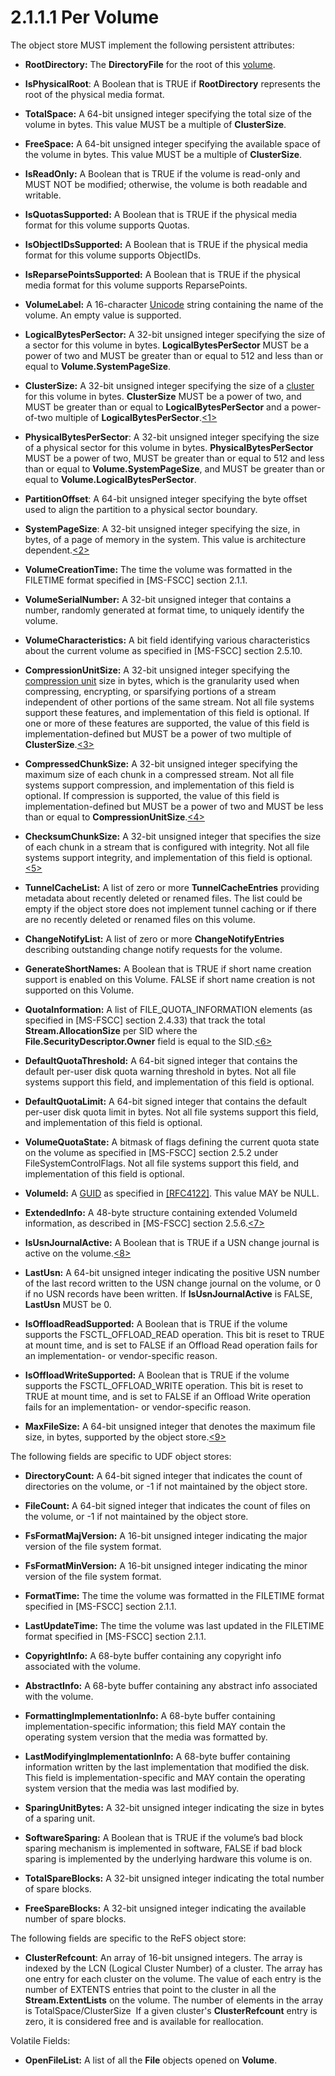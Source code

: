 <html dir="LTR" xmlns:mshelp="http://msdn.microsoft.com/mshelp" xmlns:ddue="http://ddue.schemas.microsoft.com/authoring/2003/5" xmlns:xlink="http://www.w3.org/1999/xlink" xmlns:tool="http://www.microsoft.com/tooltip">
    <head>
        <meta http-equiv="Content-Type" content="text/html; CHARSET=utf-8"></meta>
        <meta name="save" content="history"></meta>
        <title>2.1.1.1 Per Volume</title>
        <xml>
            <mshelp:toctitle title="2.1.1.1 Per Volume"></mshelp:toctitle>
            <mshelp:rltitle title="[MS-FSA]: Per Volume"></mshelp:rltitle>
            <mshelp:keyword index="A" term="8ab3924f-c703-44a7-ac6f-3a75a7a849d8"></mshelp:keyword>
            <mshelp:attr name="DCSext.ContentType" value="open specification"></mshelp:attr>
            <mshelp:attr name="AssetID" value="8ab3924f-c703-44a7-ac6f-3a75a7a849d8"></mshelp:attr>
            <mshelp:attr name="TopicType" value="kbRef"></mshelp:attr>
            <mshelp:attr name="DCSext.Title" value="[MS-FSA]: Per Volume" />
        </xml>
    </head>
    <body>
        <div id="header">
            <h1 class="heading">2.1.1.1 Per Volume</h1>
        </div>
        <div id="mainSection">
            <div id="mainBody">
                <div id="allHistory" class="saveHistory"></div>
                <div id="sectionSection0" class="section" name="collapseableSection">
                    

<p>The object store MUST implement the following persistent
attributes:</p>

<ul><li><p><span><span> 
</span></span><b>RootDirectory:</b> The <b>DirectoryFile</b> for the root of
this <a href="682f0f59-385c-4351-b81a-3b234f53db03.html#gt_9a876829-33a1-4f0b-8b81-8552b7e5561c">volume</a>.</p>

</li><li><p><span><span> 
</span></span><b>IsPhysicalRoot</b>: A Boolean that is TRUE if <b>RootDirectory</b>
represents the root of the physical media format.</p>

</li><li><p><span><span> 
</span></span><b>TotalSpace:</b> A 64-bit unsigned integer specifying the total
size of the volume in bytes. This value MUST be a multiple of <b>ClusterSize</b>.</p>

</li><li><p><span><span> 
</span></span><b>FreeSpace:</b> A 64-bit unsigned integer specifying the
available space of the volume in bytes. This value MUST be a multiple of <b>ClusterSize</b>.</p>

</li><li><p><span><span> 
</span></span><b>IsReadOnly:</b> A Boolean that is TRUE if the volume is
read-only and MUST NOT be modified; otherwise, the volume is both readable and
writable.</p>

</li><li><p><span><span> 
</span></span><b>IsQuotasSupported:</b> A Boolean that is TRUE if the physical
media format for this volume supports Quotas.</p>

</li><li><p><span><span> 
</span></span><b>IsObjectIDsSupported:</b> A Boolean that is TRUE if the
physical media format for this volume supports ObjectIDs.</p>

</li><li><p><span><span> 
</span></span><b>IsReparsePointsSupported:</b> A Boolean that is TRUE if the
physical media format for this volume supports ReparsePoints.</p>

</li><li><p><span><span> 
</span></span><b>VolumeLabel:</b> A 16-character <a href="682f0f59-385c-4351-b81a-3b234f53db03.html#gt_c305d0ab-8b94-461a-bd76-13b40cb8c4d8">Unicode</a> string containing
the name of the volume. An empty value is supported. </p>

</li><li><p><span><span> 
</span></span><b>LogicalBytesPerSector:</b> A 32-bit unsigned integer
specifying the size of a sector for this volume in bytes. <b>LogicalBytesPerSector</b>
MUST be a power of two and MUST be greater than or equal to 512 and less than
or equal to <b>Volume.SystemPageSize</b>.</p>

</li><li><p><span><span> 
</span></span><b>ClusterSize:</b> A 32-bit unsigned integer specifying the size
of a <a href="682f0f59-385c-4351-b81a-3b234f53db03.html#gt_feef37b3-c173-4f51-aab6-b55a6366259b">cluster</a> for this
volume in bytes. <b>ClusterSize</b> MUST be a power of two, and MUST be greater
than or equal to <b>LogicalBytesPerSector</b> and a power-of-two multiple of <b>LogicalBytesPerSector</b>.<a id="Appendix_A_Target_1"></a><a href="4e3695bd-7574-4f24-a223-b4679c065b63.html#Appendix_A_1" aria-label="Product behavior note 1">&lt;1&gt;</a></p>

</li><li><p><span><span> 
</span></span><b>PhysicalBytesPerSector</b>: A 32-bit unsigned integer
specifying the size of a physical sector for this volume in bytes. <b>PhysicalBytesPerSector</b>
MUST be a power of two, MUST be greater than or equal to 512 and less than or
equal to <b>Volume.SystemPageSize</b>, and MUST be greater than or equal to <b>Volume.LogicalBytesPerSector</b>.</p>

</li><li><p><span><span> 
</span></span><b>PartitionOffset</b>: A 64-bit unsigned integer specifying the
byte offset used to align the partition to a physical sector boundary.</p>

</li><li><p><span><span> 
</span></span><b>SystemPageSize</b>: A 32-bit unsigned integer specifying the
size, in bytes, of a page of memory in the system. This value is architecture
dependent.<a id="Appendix_A_Target_2"></a><a href="4e3695bd-7574-4f24-a223-b4679c065b63.html#Appendix_A_2" aria-label="Product behavior note 2">&lt;2&gt;</a></p>

</li><li><p><span><span> 
</span></span><b>VolumeCreationTime:</b> The time the volume was formatted in
the FILETIME format specified in <mshelp:link keywords="efbfe127-73ad-4140-9967-ec6500e66d5e" tabindex="0">[MS-FSCC]</mshelp:link>
section <mshelp:link keywords="a69cc039-d288-4673-9598-772b6083f8bf" tabindex="0">2.1.1</mshelp:link>.</p>

</li><li><p><span><span> 
</span></span><b>VolumeSerialNumber:</b> A 32-bit unsigned integer that
contains a number, randomly generated at format time, to uniquely identify the
volume.</p>

</li><li><p><span><span> 
</span></span><b>VolumeCharacteristics:</b> A bit field identifying various
characteristics about the current volume as specified in [MS-FSCC] section <mshelp:link keywords="616b66d5-b335-4e1c-8f87-b4a55e8d3e4a" tabindex="0">2.5.10</mshelp:link>.</p>

</li><li><p><span><span> 
</span></span><b>CompressionUnitSize:</b> A 32-bit unsigned integer specifying
the <a href="682f0f59-385c-4351-b81a-3b234f53db03.html#gt_ce0d64e7-0847-4910-9611-b3044f3aae2d">compression unit</a>
size in bytes, which is the granularity used when compressing, encrypting, or
sparsifying portions of a stream independent of other portions of the same
stream. Not all file systems support these features, and implementation of this
field is optional. If one or more of these features are supported, the value of
this field is implementation-defined but MUST be a power of two multiple of <b>ClusterSize</b>.<a id="Appendix_A_Target_3"></a><a href="4e3695bd-7574-4f24-a223-b4679c065b63.html#Appendix_A_3" aria-label="Product behavior note 3">&lt;3&gt;</a></p>

</li><li><p><span><span> 
</span></span><b>CompressedChunkSize:</b> A 32-bit unsigned integer specifying
the maximum size of each chunk in a compressed stream. Not all file systems
support compression, and implementation of this field is optional. If
compression is supported, the value of this field is implementation-defined but
MUST be a power of two and MUST be less than or equal to <b>CompressionUnitSize</b>.<a id="Appendix_A_Target_4"></a><a href="4e3695bd-7574-4f24-a223-b4679c065b63.html#Appendix_A_4" aria-label="Product behavior note 4">&lt;4&gt;</a></p>

</li><li><p><span><span> 
</span></span><b>ChecksumChunkSize:</b> A 32-bit unsigned integer that
specifies the size of each chunk in a stream that is configured with integrity.
Not all file systems support integrity, and implementation of this field is
optional.<a id="Appendix_A_Target_5"></a><a href="4e3695bd-7574-4f24-a223-b4679c065b63.html#Appendix_A_5" aria-label="Product behavior note 5">&lt;5&gt;</a></p>

</li><li><p><span><span> 
</span></span><b>TunnelCacheList:</b> A list of zero or more <b>TunnelCacheEntries</b>
providing metadata about recently deleted or renamed files. The list could be
empty if the object store does not implement tunnel caching or if there are no
recently deleted or renamed files on this volume.</p>

</li><li><p><span><span> 
</span></span><b>ChangeNotifyList:</b> A list of zero or more <b>ChangeNotifyEntries</b>
describing outstanding change notify requests for the volume.</p>

</li><li><p><span><span> 
</span></span><b>GenerateShortNames:</b> A Boolean that is TRUE if short name
creation support is enabled on this Volume. FALSE if short name creation is not
supported on this Volume.</p>

</li><li><p><span><span> 
</span></span><b>QuotaInformation:</b> A list of FILE_QUOTA_INFORMATION
elements (as specified in [MS-FSCC] section <mshelp:link keywords="acdc0738-ba3c-47a1-b11a-72e22d831c57" tabindex="0">2.4.33</mshelp:link>)
that track the total <b>Stream.AllocationSize</b> per SID where the <b>File.SecurityDescriptor.Owner</b>
field is equal to the SID.<a id="Appendix_A_Target_6"></a><a href="4e3695bd-7574-4f24-a223-b4679c065b63.html#Appendix_A_6" aria-label="Product behavior note 6">&lt;6&gt;</a></p>

</li><li><p><span><span> 
</span></span><b>DefaultQuotaThreshold:</b> A 64-bit signed integer that
contains the default per-user disk quota warning threshold in bytes. Not all
file systems support this field, and implementation of this field is optional.</p>

</li><li><p><span><span> 
</span></span><b>DefaultQuotaLimit:</b> A 64-bit signed integer that contains
the default per-user disk quota limit in bytes. Not all file systems support
this field, and implementation of this field is optional.</p>

</li><li><p><span><span> 
</span></span><b>VolumeQuotaState:</b> A bitmask of flags defining the current
quota state on the volume as specified in [MS-FSCC] section <mshelp:link keywords="e5a70738-7ee4-46d9-a5f7-6644daa49a51" tabindex="0">2.5.2</mshelp:link>
under FileSystemControlFlags. Not all file systems support this field, and
implementation of this field is optional.</p>

</li><li><p><span><span> 
</span></span><b>VolumeId:</b> A <a href="682f0f59-385c-4351-b81a-3b234f53db03.html#gt_f49694cc-c350-462d-ab8e-816f0103c6c1">GUID</a> as specified in <a href="https://go.microsoft.com/fwlink/?LinkId=90460">[RFC4122]</a>. This value
MAY be NULL.</p>

</li><li><p><span><span> 
</span></span><b>ExtendedInfo:</b> A 48-byte structure containing extended
VolumeId information, as described in [MS-FSCC] section <mshelp:link keywords="dbf535ae-315a-4508-8bc5-84276ea106d4" tabindex="0">2.5.6</mshelp:link>.<a id="Appendix_A_Target_7"></a><a href="4e3695bd-7574-4f24-a223-b4679c065b63.html#Appendix_A_7" aria-label="Product behavior note 7">&lt;7&gt;</a></p>

</li><li><p><span><span> 
</span></span><b>IsUsnJournalActive:</b> A Boolean that is TRUE if a USN change
journal is active on the volume.<a id="Appendix_A_Target_8"></a><a href="4e3695bd-7574-4f24-a223-b4679c065b63.html#Appendix_A_8" aria-label="Product behavior note 8">&lt;8&gt;</a></p>

</li><li><p><span><span> 
</span></span><b>LastUsn:</b> A 64-bit unsigned integer indicating the positive
USN number of the last record written to the USN change journal on the volume,
or 0 if no USN records have been written. If <b>IsUsnJournalActive</b> is
FALSE, <b>LastUsn</b> MUST be 0.</p>

</li><li><p><span><span> 
</span></span><b>IsOffloadReadSupported:</b> A Boolean that is TRUE if the
volume supports the FSCTL_OFFLOAD_READ operation. This bit is reset to TRUE at
mount time, and is set to FALSE if an Offload Read operation fails for an
implementation- or vendor-specific reason.</p>

</li><li><p><span><span> 
</span></span><b>IsOffloadWriteSupported:</b> A Boolean that is TRUE if the
volume supports the FSCTL_OFFLOAD_WRITE operation. This bit is reset to TRUE at
mount time, and is set to FALSE if an Offload Write operation fails for an
implementation- or vendor-specific reason.</p>

</li><li><p><span><span> 
</span></span><b>MaxFileSize:</b> A 64-bit unsigned integer that denotes the
maximum file size, in bytes, supported by the object store.<a id="Appendix_A_Target_9"></a><a href="4e3695bd-7574-4f24-a223-b4679c065b63.html#Appendix_A_9" aria-label="Product behavior note 9">&lt;9&gt;</a></p>

</li></ul><p>The following fields are specific to UDF object stores:</p>

<ul><li><p><span><span> 
</span></span><b>DirectoryCount:</b> A 64-bit signed integer that indicates the
count of directories on the volume, or -1 if not maintained by the object
store.</p>

</li><li><p><span><span> 
</span></span><b>FileCount:</b> A 64-bit signed integer that indicates the
count of files on the volume, or -1 if not maintained by the object store.</p>

</li><li><p><span><span> 
</span></span><b>FsFormatMajVersion:</b> A 16-bit unsigned integer indicating
the major version of the file system format.</p>

</li><li><p><span><span> 
</span></span><b>FsFormatMinVersion:</b> A 16-bit unsigned integer indicating
the minor version of the file system format.</p>

</li><li><p><span><span> 
</span></span><b>FormatTime:</b> The time the volume was formatted in the FILETIME
format specified in [MS-FSCC] section 2.1.1.</p>

</li><li><p><span><span> 
</span></span><b>LastUpdateTime:</b> The time the volume was last updated in
the FILETIME format specified in [MS-FSCC] section 2.1.1.</p>

</li><li><p><span><span> 
</span></span><b>CopyrightInfo:</b> A 68-byte buffer containing any copyright
info associated with the volume.</p>

</li><li><p><span><span> 
</span></span><b>AbstractInfo:</b> A 68-byte buffer containing any abstract
info associated with the volume.</p>

</li><li><p><span><span> 
</span></span><b>FormattingImplementationInfo:</b> A 68-byte buffer containing
implementation-specific information; this field MAY contain the operating
system version that the media was formatted by.</p>

</li><li><p><span><span> 
</span></span><b>LastModifyingImplementationInfo:</b> A 68-byte buffer
containing information written by the last implementation that modified the
disk. This field is implementation-specific and MAY contain the operating
system version that the media was last modified by.</p>

</li><li><p><span><span> 
</span></span><b>SparingUnitBytes:</b> A 32-bit unsigned integer indicating the
size in bytes of a sparing unit.</p>

</li><li><p><span><span> 
</span></span><b>SoftwareSparing:</b> A Boolean that is TRUE if the volume’s
bad block sparing mechanism is implemented in software, FALSE if bad block
sparing is implemented by the underlying hardware this volume is on.</p>

</li><li><p><span><span> 
</span></span><b>TotalSpareBlocks:</b> A 32-bit unsigned integer indicating the
total number of spare blocks.</p>

</li><li><p><span><span> 
</span></span><b>FreeSpareBlocks:</b> A 32-bit unsigned integer indicating the
available number of spare blocks.</p>

</li></ul><p>The following fields are specific to the ReFS object store:</p>

<ul><li><p><span><span> 
</span></span><b>ClusterRefcount</b>: An array of 16-bit unsigned integers. The
array is indexed by the LCN (Logical Cluster Number) of a cluster. The array
has one entry for each cluster on the volume. The value of each entry is the
number of EXTENTS entries that point to the cluster in all the <b>Stream.ExtentLists</b>
on the volume. The number of elements in the array is TotalSpace/ClusterSize 
If a given cluster's <b>ClusterRefcount</b> entry is zero, it is considered
free and is available for reallocation. </p>

</li></ul><p>Volatile Fields:</p>

<ul><li><p><span><span> 
</span></span><b>OpenFileList:</b> A list of all the <b>File</b> objects opened
on <b>Volume</b>.</p>

</li></ul>
                </div>
            </div>
        </div>
    </body>
</html>